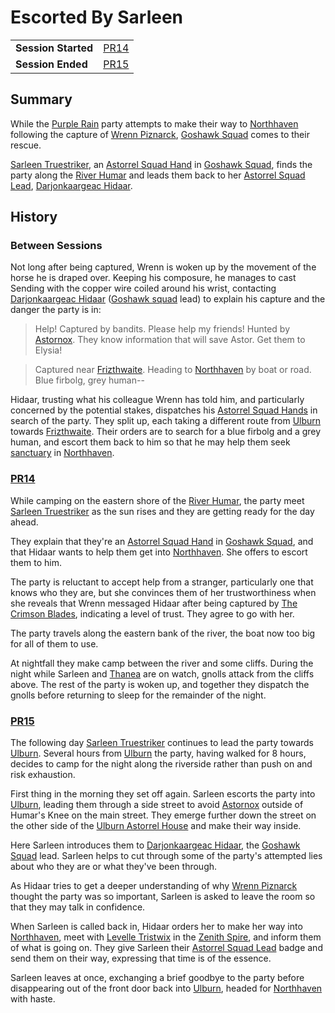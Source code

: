 # Escorted By Sarleen

|||
| --- | --- |
| **Session Started** | [PR14](../../sessions/PR14.md) | storyline.2
| **Session Ended** | [PR15](../../sessions/PR15.md) |

## Summary

While the [Purple Rain](../../campaigns/purple-rain.md) party attempts to make their way to [Northhaven](../../places/cities/northhaven.md) following the capture of [Wrenn Piznarck](../../characters/wrenn-piznarck.md), [Goshawk Squad](../../organisations/astorrel/squads/goshawk-squad.md) comes to their rescue.

[Sarleen Truestriker](../../characters/sarleen-truestriker.md), an [Astorrel Squad Hand](../../organisations/astorrel/ranks/astorrel-squad-hand.md) in [Goshawk Squad](../../organisations/astorrel/squads/goshawk-squad.md), finds the party along the [River Humar](../../places/rivers-lakes/river-humar.md) and leads them back to her [Astorrel Squad Lead](../../organisations/astorrel/ranks/astorrel-squad-lead.md), [Darjonkaargeac Hidaar](../../characters/darjonkaargeac-hidaar.md).

## History

### Between Sessions

Not long after being captured, Wrenn is woken up by the movement of the horse he is draped over. Keeping his composure, he manages to cast Sending with the copper wire coiled around his wrist, contacting [Darjonkaargeac Hidaar](../../characters/darjonkaargeac-hidaar.md) ([Goshawk squad](../../organisations/astorrel/squads/goshawk-squad.md) lead) to explain his capture and the danger the party is in:

> Help! Captured by bandits. Please help my friends! Hunted by [Astornox](../../organisations/astornox/astornox.md). They know information that will save Astor. Get them to Elysia!

> Captured near [Frizthwaite](../../places/villages/frizthwaite.md). Heading to [Northhaven](../../places/cities/northhaven.md) by boat or road. Blue firbolg, grey human--

Hidaar, trusting what his colleague Wrenn has told him, and particularly concerned by the potential stakes, dispatches his [Astorrel Squad Hands](../../organisations/astorrel/ranks/astorrel-squad-hand.md) in search of the party. They split up, each taking a different route from [Ulburn](../../places/villages/ulburn.md) towards [Frizthwaite](../../places/villages/frizthwaite.md). Their orders are to search for a blue firbolg and a grey human, and escort them back to him so that he may help them seek [sanctuary](../../organisations/astorrel/sanctuary.md) in [Northhaven](../../places/cities/northhaven.md).

### [PR14](../../sessions/PR14.md)

While camping on the eastern shore of the [River Humar](../../places/rivers-lakes/river-humar.md), the party meet [Sarleen Truestriker](../../characters/sarleen-truestriker.md) as the sun rises and they are getting ready for the day ahead.

They explain that they're an [Astorrel Squad Hand](../../organisations/astorrel/ranks/astorrel-squad-hand.md) in [Goshawk Squad](../../organisations/astorrel/squads/goshawk-squad.md), and that Hidaar wants to help them get into [Northhaven](../../places/cities/northhaven.md). She offers to escort them to him.

The party is reluctant to accept help from a stranger, particularly one that knows who they are, but she convinces them of her trustworthiness when she reveals that Wrenn messaged Hidaar after being captured by [The Crimson Blades](../../organisations/the-crimson-blades.md), indicating a level of trust. They agree to go with her.

The party travels along the eastern bank of the river, the boat now too big for all of them to use.

At nightfall they make camp between the river and some cliffs. During the night while Sarleen and [Thanea](../../../astarus/people/thanea.md) are on watch, gnolls attack from the cliffs above. The rest of the party is woken up, and together they dispatch the gnolls before returning to sleep for the remainder of the night.

### [PR15](../../sessions/PR15.md)

The following day [Sarleen Truestriker](../../characters/sarleen-truestriker.md) continues to lead the party towards [Ulburn](../../places/villages/ulburn.md). Several hours from [Ulburn](../../places/villages/ulburn.md) the party, having walked for 8 hours, decides to camp for the night along the riverside rather than push on and risk exhaustion.

First thing in the morning they set off again. Sarleen escorts the party into [Ulburn](../../places/villages/ulburn.md), leading them through a side street to avoid [Astornox](../../organisations/astornox/astornox.md) outside of Humar's Knee on the main street. They emerge further down the street on the other side of the [Ulburn Astorrel House](../../places/buildings/ulburn-astorrel-house.md) and make their way inside.

Here Sarleen introduces them to [Darjonkaargeac Hidaar](../../characters/darjonkaargeac-hidaar.md), the [Goshawk Squad](../../organisations/astorrel/squads/goshawk-squad.md) lead. Sarleen helps to cut through some of the party's attempted lies about who they are or what they've been through.

As Hidaar tries to get a deeper understanding of why [Wrenn Piznarck](../../characters/wrenn-piznarck.md) thought the party was so important, Sarleen is asked to leave the room so that they may talk in confidence.

When Sarleen is called back in, Hidaar orders her to make her way into [Northhaven](../../places/cities/northhaven.md), meet with [Levelle Tristwix](../../characters/levelle-tristwix.md) in the [Zenith Spire](../../places/buildings/zenith-spire.md), and inform them of what is going on. They give Sarleen their [Astorrel Squad Lead](../../organisations/astorrel/ranks/astorrel-squad-lead.md) badge and send them on their way, expressing that time is of the essence.

Sarleen leaves at once, exchanging a brief goodbye to the party before disappearing out of the front door back into [Ulburn](../../places/villages/ulburn.md), headed for [Northhaven](../../places/cities/northhaven.md) with haste.
